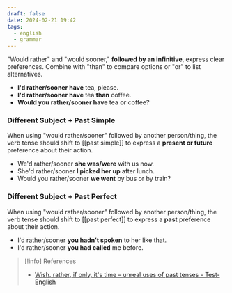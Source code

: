 ```yaml
---
draft: false
date: 2024-02-21 19:42
tags:
  - english
  - grammar
---
```


"Would rather" and "would sooner," **followed by an infinitive**, express clear preferences. Combine with "than" to compare options or "or" to list alternatives.

- **I'd rather/sooner have** tea, please. 
- **I'd rather/sooner have** tea **than** coffee.
- **Would you rather/sooner have** tea **or** coffee?

### Different Subject + Past Simple
When using "would rather/sooner" followed by another person/thing, the verb tense should shift to [[past simple]] to express a **present or future** preference about their action.

- We'd rather/sooner **she was/were** with us now.
- She'd rather/sooner **I picked her up** after lunch. 
- Would you rather/sooner **we went** by bus or by train?

### Different Subject + Past Perfect
When using "would rather/sooner" followed by another person/thing, the verb tense should shift to [[past perfect]] to express a **past** preference about their action.

- I'd rather/sooner **you hadn’t spoken** to her like that.
- I'd rather/sooner **you had called** me before.


> [!info] References
> - [Wish, rather, if only, it's time – unreal uses of past tenses - Test-English](https://test-english.com/grammar-points/b2/unreal-uses-past-tenses/)
